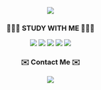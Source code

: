 <div align=center>
  <img src="https://capsule-render.vercel.app/api?type=soft&color=gradient&height=110&section=header&text=Hi,%20I'm%20Junyong%20Park&fontSize=70"/>
</div>

<div align=center>
  <h3>🧑🏻‍💻 STUDY WITH ME 🧑🏻‍💻</h3>
</div>
<div align=center>
  <img src="https://img.shields.io/badge/HTML5-E34F26?style=flat&logo=HTML5&logoColor=white"/>
  <img src="https://img.shields.io/badge/CSS3-1572B6?style=flat&logo=CSS3&logoColor=white"/>
  <img src="https://img.shields.io/badge/JavaScript-F7DF1E?style=flat&logo=JavaScript&logoColor=white"/>
  <img src="https://img.shields.io/badge/C-A8B9CC?style=flat&logo=C&logoColor=white"/>
  <img src="https://img.shields.io/badge/Linux-FCC624?style=flat&logo=Linux&logoColor=white"/>
</div>

<div align=center>
  <h3>✉️ Contact Me ✉️</h3>
</div>
<div align=center>
  <a href="mailto:abczxc0405@gmail.com">
    <img src="https://img.shields.io/badge/Gmail-EA4335?style=flat&logo=Gmail&logoColor=white&link=mailto:abczxc0405@gmail.com"/>
  </a>
</div>
